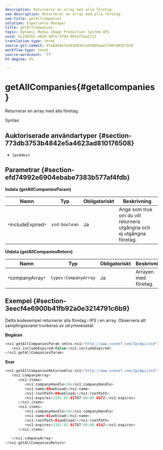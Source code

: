 ```yaml
---
description: Returnerar en array med alla företag.
seo-description: Returnerar en array med alla företag.
seo-title: getAllCompanies
solution: Experience Manager
title: getAllCompanies
topic: Dynamic Media Image Production System API
uuid: bc2d82b1-e020-4dfe-9704-601ef5aa2111
translation-type: tm+mt
source-git-commit: 97a84e8e7edd3d834ca42069eae7c09c00d57938
workflow-type: tm+mt
source-wordcount: '77'
ht-degree: 0%

---
```



# getAllCompanies{#getallcompanies}

Returnerar en array med alla företag.

Syntax

## Auktoriserade användartyper {#section-773db3753b4842e5a4623ad810176508}

* `IpsAdmin`

## Parametrar {#section-efd74992e6904ebabe7383b577af4fdb}

**Indata (getAllCompaniesParam)**

| Namn | Typ | Obligatoriskt | Beskrivning |
|---|---|---|---|
| `*`includeExpired`*` | `xsd:boolean` | Ja | Ange som true om du vill returnera utgångna och ej utgångna företag. |

**Utdata (getAllCompaniesReturn)**

| Namn | Typ | Obligatoriskt | Beskrivning |
|---|---|---|---|
| `*`companyArray`*` | `types:CompanyArray` | Ja | Arrayen med företag. |

## Exempel {#section-3eecf4e6900b41fb92a0e3214791c6b9}

Detta kodexempel returnerar alla företag i IPS i en array. Observera att samplingssvaret trunkeras av utrymmesskäl.

**Begäran**

```java
<ns1:getAllCompaniesParam xmlns:ns1="http://www.scene7.com/IpsApi/xsd">
   <ns1:includeExpired>false</ns1:includeExpired>
</ns1:getAllCompaniesParam>
```

**Svar**

```java
<ns1:getAllCompaniesReturnxmlns:ns1="http://www.scene7.com/IpsApi/xsd">
   <ns1:companyArray>
      <ns1:items>
         <ns1:companyHandle>18</ns1:companyHandle>
         <ns1:name>00webload</ns1:name>
         <ns1:rootPath>00webload/</ns1:rootPath>
         <ns1:expires>2101-02-01T07:00:00.667Z</ns1:expires>
      </ns1:items>
      <ns1:items>
         <ns1:companyHandle>19</ns1:companyHandle>
         <ns1:name>01webload</ns1:name>
         <ns1:rootPath>01webload/</ns1:rootPath>
         <ns1:expires>2101-02-01T07:00:00.414Z</ns1:expires>
      </ns1:items>
      . . .
   </ns1:companyArray>
</ns1:getAllCompaniesReturn>
```

